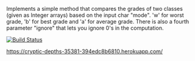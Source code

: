 Implements a simple method that compares the grades of two classes (given as Integer arrays) based on the input char "mode".
'w' for worst grade, 'b' for best grade and 'a' for average grade.
There is also a fourth parameter "ignore" that lets you ignore 0's in the computation.

[![Build Status](https://app.travis-ci.com/betulsaglam/myDemoApp.svg?token=wsGg6YLsHMmYQ3DNjCXC&branch=master)](https://app.travis-ci.com/betulsaglam/myDemoApp)

https://cryptic-depths-35381-394edc8b6810.herokuapp.com/